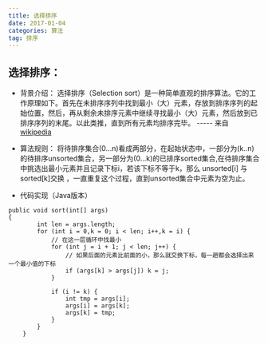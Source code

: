 ```yaml
---
title: 选择排序
date: 2017-01-04
categories: 算法
tag: 排序
---
```


选择排序：
---

* 背景介绍： 选择排序（Selection sort）是一种简单直观的排序算法。它的工作原理如下。首先在未排序序列中找到最小（大）元素，存放到排序序列的起始位置，然后，再从剩余未排序元素中继续寻找最小（大）元素，然后放到已排序序列的末尾。以此类推，直到所有元素均排序完毕。 ----- 来自 [wikipedia](https://zh.wikipedia.org/wiki/%E9%80%89%E6%8B%A9%E6%8E%92%E5%BA%8F) 
* 算法规则： 将待排序集合(0...n)看成两部分，在起始状态中，一部分为(k..n)的待排序unsorted集合，另一部分为(0...k)的已排序sorted集合,在待排序集合中挑选出最小元素并且记录下标i，若该下标不等于k，那么 unsorted[i] 与 sorted[k]交换 ，一直重复这个过程，直到unsorted集合中元素为空为止。 

* 代码实现（Java版本）
```
public void sort(int[] args) 
{
        int len = args.length;
        for (int i = 0,k = 0; i < len; i++,k = i) {
            // 在这一层循环中找最小
            for (int j = i + 1; j < len; j++) {
                // 如果后面的元素比前面的小，那么就交换下标，每一趟都会选择出来一个最小值的下标
                if (args[k] > args[j]) k = j;
    		}
    
    		if (i != k) {
    			int tmp = args[i];
    			args[i] = args[k];
    			args[k] = tmp;
    		}
    	}
    }
```
